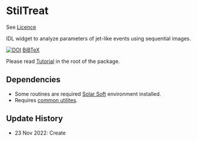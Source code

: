 # StilTreat

See [Licence](https://github.com/Alexey-Stupishin/StilTreat/blob/main/LICENSE)

IDL widget to analyze parameters of jet-like events using sequential images. 

[![DOI](https://zenodo.org/badge/doi/10.5281/zenodo.7362757.svg)](https://zenodo.org/record/7362757) [BiBTeX](https://github.com/Alexey-Stupishin/StilTreat/blob/main/SlitTreat.bib)

Please read [Tutorial](https://github.com/Alexey-Stupishin/StilTreat/blob/main/SlitTreat%20Tutorial.pdf) in the root of the package.

## Dependencies
* Some routines are required [Solar Soft](https://www.lmsal.com/solarsoft/ssw_packages_info.html) environment installed.
* Requires [common utilites](https://github.com/Alexey-Stupishin/AS-IDL-Library).

## Update History
* 23 Nov 2022: Create
